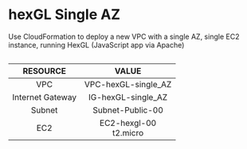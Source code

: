 # hexGL Single AZ

Use CloudFormation to deploy a new VPC with a single AZ, single EC2 instance, running HexGL (JavaScript app via Apache)

## 
| RESOURCE | VALUE |
|:--------:|:-----:|
| VPC              | VPC-hexGL-single_AZ       |
| Internet Gateway | IG-hexGL-single_AZ        |
| Subnet           | Subnet-Public-00          |
| EC2              | EC2-hexgl-00 <BR>t2.micro |
